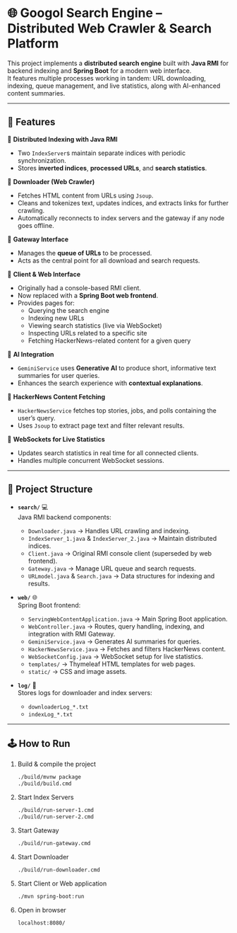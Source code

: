 # 🌐 Googol Search Engine – Distributed Web Crawler & Search Platform

This project implements a **distributed search engine** built with **Java RMI** for backend indexing and **Spring Boot** for a modern web interface.  
It features multiple processes working in tandem: URL downloading, indexing, queue management, and live statistics, along with AI-enhanced content summaries.

---

## 🚀 Features

🔹 **Distributed Indexing with Java RMI**  
  - Two `IndexServer`s maintain separate indices with periodic synchronization.  
  - Stores **inverted indices**, **processed URLs**, and **search statistics**.

🔹 **Downloader (Web Crawler)**  
  - Fetches HTML content from URLs using `Jsoup`.  
  - Cleans and tokenizes text, updates indices, and extracts links for further crawling.  
  - Automatically reconnects to index servers and the gateway if any node goes offline.

🔹 **Gateway Interface**  
  - Manages the **queue of URLs** to be processed.  
  - Acts as the central point for all download and search requests.

🔹 **Client & Web Interface**  
  - Originally had a console-based RMI client.  
  - Now replaced with a **Spring Boot web frontend**.  
  - Provides pages for:
    - Querying the search engine
    - Indexing new URLs
    - Viewing search statistics (live via WebSocket)
    - Inspecting URLs related to a specific site
    - Fetching HackerNews-related content for a given query

🔹 **AI Integration**  
  - `GeminiService` uses **Generative AI** to produce short, informative text summaries for user queries.  
  - Enhances the search experience with **contextual explanations**.

🔹 **HackerNews Content Fetching**  
  - `HackerNewsService` fetches top stories, jobs, and polls containing the user’s query.  
  - Uses `Jsoup` to extract page text and filter relevant results.

🔹 **WebSockets for Live Statistics**  
  - Updates search statistics in real time for all connected clients.  
  - Handles multiple concurrent WebSocket sessions.  

---

## 📂 Project Structure

- **`search/`** 💻  
  Java RMI backend components:
  - `Downloader.java` → Handles URL crawling and indexing.
  - `IndexServer_1.java` & `IndexServer_2.java` → Maintain distributed indices.
  - `Client.java` → Original RMI console client (superseded by web frontend).
  - `Gateway.java` → Manage URL queue and search requests.
  - `URLmodel.java` & `Search.java` → Data structures for indexing and results.

- **`web/`** 🌐  
  Spring Boot frontend:
  - `ServingWebContentApplication.java` → Main Spring Boot application.
  - `WebController.java` → Routes, query handling, indexing, and integration with RMI Gateway.
  - `GeminiService.java` → Generates AI summaries for queries.
  - `HackerNewsService.java` → Fetches and filters HackerNews content.
  - `WebSocketConfig.java` → WebSocket setup for live statistics.
  - `templates/` → Thymeleaf HTML templates for web pages.
  - `static/` → CSS and image assets.

- **`log/`** 📝  
  Stores logs for downloader and index servers:
  - `downloaderLog_*.txt`  
  - `indexLog_*.txt`

---

## 🕹️ How to Run

1. Build & compile the project
    ```bash
    ./build/mvnw package
    ./build/build.cmd
    ```

2. Start Index Servers
   ```bash
   ./build/run-server-1.cmd
   ./build/run-server-2.cmd
   ```

3. Start Gateway
    ```bash
    ./build/run-gateway.cmd
    ```

4. Start Downloader
     ```bash
   ./build/run-downloader.cmd
   ```

5. Start Client or Web application
    ```bash
    ./mvn spring-boot:run
    ```
6. Open in browser
    ```bash
    localhost:8080/
    ```